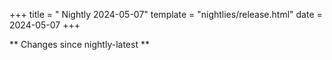+++
title = " Nightly 2024-05-07"
template = "nightlies/release.html"
date = 2024-05-07
+++

** Changes since nightly-latest **
